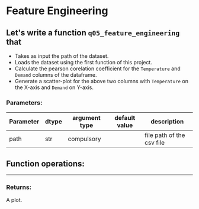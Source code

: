 # Feature Engineering

## Let's write a function `q05_feature_engineering` that
* Takes as input the path of the dataset.
* Loads the dataset using the first function of this project.
* Calculate the pearson corelation coefficient for the `Temperature` and `Demand` columns of the dataframe.
* Generate a scatter-plot for the above two columns with `Temperature` on the X-axis and `Demand` on Y-axis.

### Parameters:

| Parameter | dtype | argument type | default value | description |
| --- | --- | --- | --- | --- |
| path | str | compulsory | | file path of the csv file |


## Function operations:
-----------------------

### Returns:

A plot.
